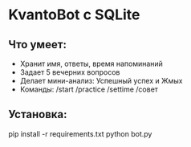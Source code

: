 
# KvantoBot с SQLite

## Что умеет:
- Хранит имя, ответы, время напоминаний
- Задает 5 вечерних вопросов
- Делает мини-анализ: Успешный успех и Жмых
- Команды: /start /practice /settime /совет

## Установка:
pip install -r requirements.txt
python bot.py

